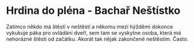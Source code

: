 # Hrdina do pléna - Bachař Neštístko

Zatímco někdo má štěstí v neštěstí a někomu mezi hýžděmi dokonce vykukuje páka pro ovládání dveří, sem tam se vyskytne osoba, která má nehorázné štěstí od začátku. Akorát tak nějak zakončené neštěstím. Často.